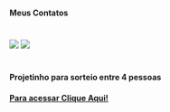 #### Meus Contatos
# <div> 
  <a href = "mailto:joaodedeusrsfilho@gmail.com"><img src="https://img.shields.io/badge/-Gmail-%23333?style=for-the-badge&logo=gmail&logoColor=white" target="_blank"></a>
  <a href="https://www.linkedin.com/in/joaodedeusrsfilho" target="_blank"><img src="https://img.shields.io/badge/-LinkedIn-%230077B5?style=for-the-badge&logo=linkedin&logoColor=white" target="_blank"></a> 
# </div>
#### Projetinho para sorteio entre 4 pessoas
#### <a href="https://joaodedeusrsfilho.github.io/projeto-sorteio-numerico/"> Para acessar Clique Aqui!
